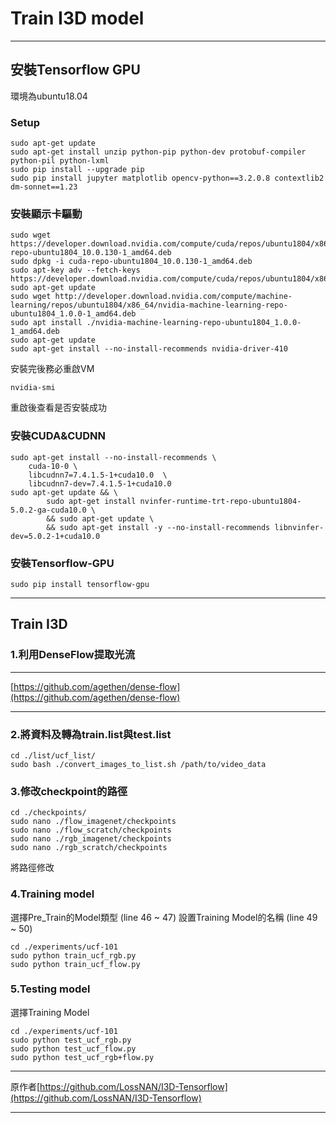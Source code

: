 # Train I3D model
---
## 安裝Tensorflow GPU
環境為ubuntu18.04
### Setup
```linux
sudo apt-get update
sudo apt-get install unzip python-pip python-dev protobuf-compiler python-pil python-lxml
sudo pip install --upgrade pip
sudo pip install jupyter matplotlib opencv-python==3.2.0.8 contextlib2 dm-sonnet==1.23
```
### 安裝顯示卡驅動
```linux
sudo wget https://developer.download.nvidia.com/compute/cuda/repos/ubuntu1804/x86_64/cuda-repo-ubuntu1804_10.0.130-1_amd64.deb
sudo dpkg -i cuda-repo-ubuntu1804_10.0.130-1_amd64.deb
sudo apt-key adv --fetch-keys https://developer.download.nvidia.com/compute/cuda/repos/ubuntu1804/x86_64/7fa2af80.pub
sudo apt-get update
sudo wget http://developer.download.nvidia.com/compute/machine-learning/repos/ubuntu1804/x86_64/nvidia-machine-learning-repo-ubuntu1804_1.0.0-1_amd64.deb
sudo apt install ./nvidia-machine-learning-repo-ubuntu1804_1.0.0-1_amd64.deb
sudo apt-get update
sudo apt-get install --no-install-recommends nvidia-driver-410
```
安裝完後務必重啟VM
```linux
nvidia-smi
```
重啟後查看是否安裝成功
### 安裝CUDA&CUDNN
```linux
sudo apt-get install --no-install-recommends \
    cuda-10-0 \
    libcudnn7=7.4.1.5-1+cuda10.0  \
    libcudnn7-dev=7.4.1.5-1+cuda10.0
sudo apt-get update && \
        sudo apt-get install nvinfer-runtime-trt-repo-ubuntu1804-5.0.2-ga-cuda10.0 \
        && sudo apt-get update \
        && sudo apt-get install -y --no-install-recommends libnvinfer-dev=5.0.2-1+cuda10.0
```
### 安裝Tensorflow-GPU
```linux
sudo pip install tensorflow-gpu
```
---
## Train I3D
### 1.利用DenseFlow提取光流
---
[https://github.com/agethen/dense-flow](https://github.com/agethen/dense-flow)

---
### 2.將資料及轉為train.list與test.list
```linux
cd ./list/ucf_list/
sudo bash ./convert_images_to_list.sh /path/to/video_data
```
### 3.修改checkpoint的路徑
```linux
cd ./checkpoints/
sudo nano ./flow_imagenet/checkpoints
sudo nano ./flow_scratch/checkpoints
sudo nano ./rgb_imagenet/checkpoints
sudo nano ./rgb_scratch/checkpoints
```
將路徑修改
### 4.Training model
選擇Pre_Train的Model類型 (line 46 ~ 47)
設置Training Model的名稱 (line 49 ~ 50)
```linux
cd ./experiments/ucf-101
sudo python train_ucf_rgb.py
sudo python train_ucf_flow.py
```
### 5.Testing model
選擇Training Model
```linux
cd ./experiments/ucf-101
sudo python test_ucf_rgb.py
sudo python test_ucf_flow.py
sudo python test_ucf_rgb+flow.py
```

---
原作者[https://github.com/LossNAN/I3D-Tensorflow](https://github.com/LossNAN/I3D-Tensorflow)

---
